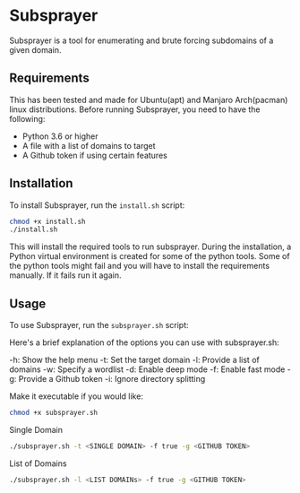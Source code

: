# Subsprayer

Subsprayer is a tool for enumerating and brute forcing subdomains of a given domain.

## Requirements

This has been tested and made for Ubuntu(apt) and Manjaro Arch(pacman) linux distributions.
Before running Subsprayer, you need to have the following:

- Python 3.6 or higher
- A file with a list of domains to target
- A Github token if using certain features

## Installation

To install Subsprayer, run the `install.sh` script:

```sh
chmod +x install.sh
./install.sh
```

This will install the required tools to run subsprayer. During the installation, a Python virtual environment is created for some of the python tools. 
Some of the python tools might fail and you will have to install the requirements manually.
If it fails run it again.

## Usage

To use Subsprayer, run the `subsprayer.sh` script:

Here's a brief explanation of the options you can use with subsprayer.sh:

-h: Show the help menu
-t: Set the target domain
-l: Provide a list of domains
-w: Specify a wordlist
-d: Enable deep mode
-f: Enable fast mode
-g: Provide a Github token
-i: Ignore directory splitting

Make it executable if you would like:
```bash
chmod +x subsprayer.sh
```
Single Domain
```bash
./subsprayer.sh -t <SINGLE DOMAIN> -f true -g <GITHUB TOKEN>
```
List of Domains
```bash
./subsprayer.sh -l <LIST DOMAINs> -f true -g <GITHUB TOKEN>
```